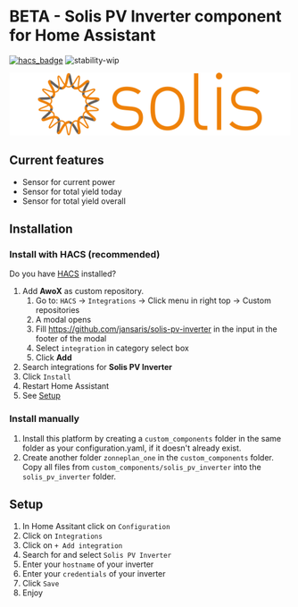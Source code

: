 # BETA - Solis PV Inverter component for Home Assistant

[![hacs_badge](https://img.shields.io/badge/HACS-Custom-orange.svg?style=for-the-badge)](https://hacs.xyz/)
![stability-wip](https://img.shields.io/badge/stability-beta-red.svg?style=for-the-badge&color=red)

![Zonneplan ONE](./images/logo.png)

## Current features
- Sensor for current power
- Sensor for total yield today
- Sensor for total yield overall

## Installation

### Install with HACS (recommended)

Do you have [HACS](https://hacs.xyz/) installed?
1. Add **AwoX** as custom repository.
   1. Go to: `HACS` -> `Integrations` -> Click menu in right top -> Custom repositories
   1. A modal opens
   1. Fill https://github.com/jansaris/solis-pv-inverter in the input in the footer of the modal
   1. Select `integration` in category select box
   1. Click **Add**
1. Search integrations for **Solis PV Inverter**
1. Click `Install`
1. Restart Home Assistant
1. See [Setup](#setup)

### Install manually

1. Install this platform by creating a `custom_components` folder in the same folder as your configuration.yaml, if it doesn't already exist.
2. Create another folder `zonneplan_one` in the `custom_components` folder. Copy all files from `custom_components/solis_pv_inverter` into the `solis_pv_inverter` folder.

## Setup
1. In Home Assitant click on `Configuration`
1. Click on `Integrations`
1. Click on `+ Add integration`
1. Search for and select `Solis PV Inverter`
1. Enter your `hostname` of your inverter
1. Enter your `credentials` of your inverter
1. Click `Save`
1. Enjoy
